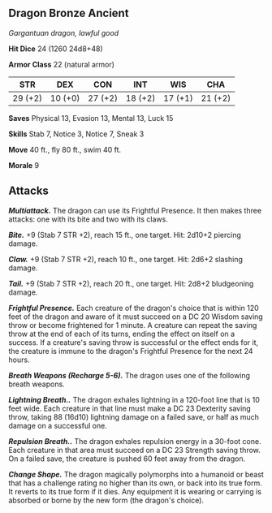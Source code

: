 ## Dragon Bronze Ancient

*Gargantuan dragon, lawful good*

**Hit Dice** 24 (1260 24d8+48)

**Armor Class** 22 (natural armor)

| STR     | DEX     | CON     | INT     | WIS     | CHA     |
|---------|---------|---------|---------|---------|---------|
| 29 (+2) | 10 (+0) | 27 (+2) | 18 (+2) | 17 (+1) | 21 (+2) |

**Saves** Physical 13, Evasion 13, Mental 13, Luck 15

**Skills** Stab 7, Notice 3, Notice 7, Sneak 3

**Move** 40 ft., fly 80 ft., swim 40 ft.

**Morale** 9

## Attacks

***Multiattack.*** The dragon can use its Frightful Presence. It then makes three attacks: one with its bite and two with its claws.

***Bite.*** +9 (Stab 7 STR +2), reach 15 ft., one target. Hit: 2d10+2 piercing damage.

***Claw.*** +9 (Stab 7 STR +2), reach 10 ft., one target. Hit: 2d6+2 slashing damage.

***Tail.*** +9 (Stab 7 STR +2), reach 20 ft., one target. Hit: 2d8+2 bludgeoning damage.

***Frightful Presence.*** Each creature of the dragon's choice that is within 120 feet of the dragon and aware of it must succeed on a DC 20 Wisdom saving throw or become frightened for 1 minute. A creature can repeat the saving throw at the end of each of its turns, ending the effect on itself on a success. If a creature's saving throw is successful or the effect ends for it, the creature is immune to the dragon's Frightful Presence for the next 24 hours.

***Breath Weapons (Recharge 5-6).*** The dragon uses one of the following breath weapons.

***Lightning Breath..*** The dragon exhales lightning in a 120-foot line that is 10 feet wide. Each creature in that line must make a DC 23 Dexterity saving throw, taking 88 (16d10) lightning damage on a failed save, or half as much damage on a successful one.

***Repulsion Breath..*** The dragon exhales repulsion energy in a 30-foot cone. Each creature in that area must succeed on a DC 23 Strength saving throw. On a failed save, the creature is pushed 60 feet away from the dragon.

***Change Shape.*** The dragon magically polymorphs into a humanoid or beast that has a challenge rating no higher than its own, or back into its true form. It reverts to its true form if it dies. Any equipment it is wearing or carrying is absorbed or borne by the new form (the dragon's choice).

